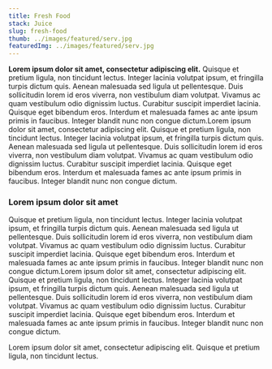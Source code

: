```yaml
---
title: Fresh Food
stack: Juice
slug: fresh-food
thumb: ../images/featured/serv.jpg
featuredImg: ../images/featured/serv.jpg
---
```


**Lorem ipsum dolor sit amet, consectetur adipiscing elit.** Quisque et pretium ligula, non tincidunt lectus. Integer lacinia volutpat ipsum, et fringilla turpis dictum quis. Aenean malesuada sed ligula ut pellentesque. Duis sollicitudin lorem id eros viverra, non vestibulum diam volutpat. Vivamus ac quam vestibulum odio dignissim luctus. Curabitur suscipit imperdiet lacinia. Quisque eget bibendum eros. Interdum et malesuada fames ac ante ipsum primis in faucibus. Integer blandit nunc non congue dictum.Lorem ipsum dolor sit amet, consectetur adipiscing elit. Quisque et pretium ligula, non tincidunt lectus. Integer lacinia volutpat ipsum, et fringilla turpis dictum quis. Aenean malesuada sed ligula ut pellentesque. Duis sollicitudin lorem id eros viverra, non vestibulum diam volutpat. Vivamus ac quam vestibulum odio dignissim luctus. Curabitur suscipit imperdiet lacinia. Quisque eget bibendum eros. Interdum et malesuada fames ac ante ipsum primis in faucibus. Integer blandit nunc non congue dictum.

### Lorem ipsum dolor sit amet
Quisque et pretium ligula, non tincidunt lectus. Integer lacinia volutpat ipsum, et fringilla turpis dictum quis. Aenean malesuada sed ligula ut pellentesque. Duis sollicitudin lorem id eros viverra, non vestibulum diam volutpat. Vivamus ac quam vestibulum odio dignissim luctus. Curabitur suscipit imperdiet lacinia. Quisque eget bibendum eros. Interdum et malesuada fames ac ante ipsum primis in faucibus. Integer blandit nunc non congue dictum.Lorem ipsum dolor sit amet, consectetur adipiscing elit. Quisque et pretium ligula, non tincidunt lectus. Integer lacinia volutpat ipsum, et fringilla turpis dictum quis. Aenean malesuada sed ligula ut pellentesque. Duis sollicitudin lorem id eros viverra, non vestibulum diam volutpat. Vivamus ac quam vestibulum odio dignissim luctus. Curabitur suscipit imperdiet lacinia. Quisque eget bibendum eros. Interdum et malesuada fames ac ante ipsum primis in faucibus. Integer blandit nunc non congue dictum.

<!-- endexcerpt -->
<p>Lorem ipsum dolor sit amet, consectetur adipiscing elit. Quisque et pretium ligula, non tincidunt lectus.
</p>